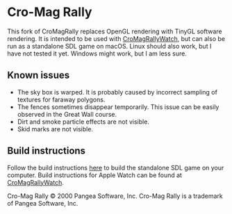 # Cro-Mag Rally

This fork of CroMagRally replaces OpenGL rendering with TinyGL software rendering. It is intended to be used with [CroMagRallyWatch](https://github.com/williehwc/CroMagRallyWatch), but can also be run as a standalone SDL game on macOS. Linux should also work, but I have not tested it yet. Windows might work, but I am less sure.

## Known issues

- The sky box is warped. It is probably caused by incorrect sampling of textures for faraway polygons.
- The fences sometimes disappear temporarily. This issue can be easily observed in the Great Wall course.
- Dirt and smoke particle effects are not visible.
- Skid marks are not visible.

## Build instructions

Follow the build instructions [here](BUILD.md) to build the standalone SDL game on your computer. Build instructions for Apple Watch can be found at [CroMagRallyWatch](https://github.com/williehwc/CroMagRallyWatch).

Cro-Mag Rally © 2000 Pangea Software, Inc. Cro-Mag Rally is a trademark of Pangea Software, Inc.